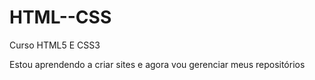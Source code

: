 # HTML--CSS

Curso HTML5 E CSS3

Estou aprendendo a criar sites e agora vou gerenciar meus repositórios
